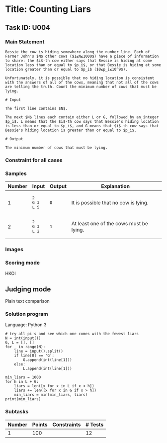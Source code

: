 # Title: Counting Liars
## Task ID: U004
### Main Statement
```!
Bessie the cow is hiding somewhere along the number line. Each of Farmer John's $N$ other cows ($1≤N≤1000$) have a piece of information to share: the $i$-th cow either says that Bessie is hiding at some location less than or equal to $p_i$, or that Bessie is hiding at some location greater than or equal to $p_i$ ($0≤p_i≤10^9$).

Unfortunately, it is possible that no hiding location is consistent with the answers of all of the cows, meaning that not all of the cows are telling the truth. Count the minimum number of cows that must be lying.

# Input

The first line contains $N$.

The next $N$ lines each contain either L or G, followed by an integer $p_i$. L means that the $i$-th cow says that Bessie's hiding location is less than or equal to $p_i$, and G means that $i$-th cow says that Bessie's hiding location is greater than or equal to $p_i$.

# Output

The minimum number of cows that must be lying.
```

### Constraint for all cases

### Samples
|Number|Input|Output|Explanation|
|---|---|---|---|
|1|<pre>2<br>G 3<br>L 5</pre>|```0```|It is possible that no cow is lying.|
|2|<pre>2<br>G 3<br>L 2</pre>|```1```|At least one of the cows must be lying.|

### Images

### Scoring mode
HKOI

## Judging mode
Plain text comparison

### Solution program
Language: Python 3
```python!
# try all pi's and see which one comes with the fewest liars
N = int(input())
G, L = [], []
for _ in range(N):
    line = input().split()
    if line[0] == 'G':
        G.append(int(line[1]))
    else:
        L.append(int(line[1]))

min_liars = 1000
for h in L + G:
    liars = len([x for x in L if x < h])
    liars += len([x for x in G if x > h])
    min_liars = min(min_liars, liars)
print(min_liars)
```

### Subtasks
|Number|Points|Constraints|# Tests|
|---|---|---|---|
|1|100||12|
